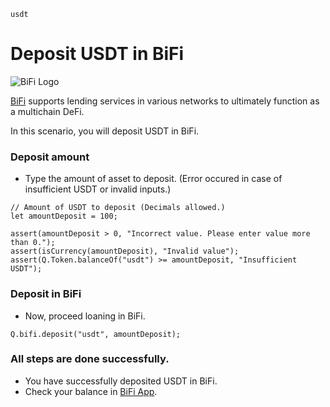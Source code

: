 ```meta-Currency
usdt
```

# Deposit USDT in BiFi

![BiFi Logo](https://s3.ap-northeast-2.amazonaws.com/thebifrost.io/home/bifi/bifi_logo.svg)

[BiFi](https://bifi.finance/) supports lending services in various networks to ultimately function as a multichain DeFi.

In this scenario, you will deposit USDT in BiFi.

### Deposit amount

- Type the amount of asset to deposit. (Error occured in case of insufficient USDT or invalid inputs.)

```input USDT
// Amount of USDT to deposit (Decimals allowed.)
let amountDeposit = 100;
```

```input-Verify
assert(amountDeposit > 0, "Incorrect value. Please enter value more than 0.");
assert(isCurrency(amountDeposit), "Invalid value");
assert(Q.Token.balanceOf("usdt") >= amountDeposit, "Insufficient USDT");
```

### Deposit in BiFi

- Now, proceed loaning in BiFi.

```taster
Q.bifi.deposit("usdt", amountDeposit);
```

### All steps are done successfully.

- You have successfully deposited USDT in BiFi.
- Check your balance in [BiFi App](https://app.bifi.finance/).
